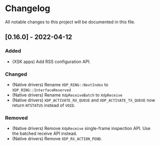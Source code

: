 # Changelog

All notable changes to this project will be documented in this file.

## [0.16.0] - 2022-04-12

### Added

- (XSK apps) Add RSS configuration API.

### Changed

- (Native drivers) Rename `XDP_RING::NextIndex` to `XDP_RING::InterfaceReserved`
- (Native drivers) Rename `XdpReceiveBatch` to `XdpReceive`
- (Native drivers) `XDP_ACTIVATE_RX_QUEUE` and `XDP_ACTIVATE_TX_QUEUE` now return `NTSTATUS` instead
  of `VOID`.

### Removed

- (Native drivers) Remove `XdpReceive` single-frame inspection API. Use the
  batched receive API instead.
- (Native drivers) Remove `XDP_RX_ACTION_PEND`.
